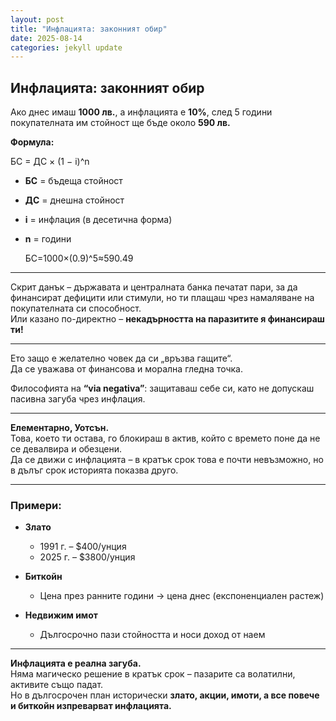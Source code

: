 ```yaml
---
layout: post
title: "Инфлацията: законният обир"
date: 2025-08-14
categories: jekyll update
---
```


## Инфлацията: законният обир

Ако днес имаш **1000 лв.**, а инфлацията е **10%**, след 5 години покупателната им стойност ще бъде около **590 лв.**

**Формула:**

БС = ДС × (1 − i)^n


- **БС** = бъдеща стойност  
- **ДС** = днешна стойност  
- **i** = инфлация (в десетична форма)  
- **n** = години

  БС=1000×(0.9)^5≈590.49

---

Скрит данък – държавата и централната банка печатат пари, за да финансират дефицити или стимули, но ти плащаш чрез намаляване на покупателната си способност.  
Или казано по-директно – **некадърността на паразитите я финансираш ти!**

---

Ето защо е желателно човек да си „връзва гащите“.  
Да се уважава от финансова и морална гледна точка.  

Философията на **“via negativa”**: защитаваш себе си, като не допускаш пасивна загуба чрез инфлация.

---

**Елементарно, Уотсън.**  
Това, което ти остава, го блокираш в актив, който с времето поне да не се девалвира и обезцени.  
Да се движи с инфлацията – в кратък срок това е почти невъзможно, но в дълъг срок историята показва друго.

---

### Примери:

- **Злато**  
  - 1991 г. – $400/унция  
  - 2025 г. – $3800/унция  

- **Биткойн**  
  - Цена през ранните години → цена днес (експоненциален растеж)  

- **Недвижим имот**  
  - Дългосрочно пази стойността и носи доход от наем  

---

**Инфлацията е реална загуба.**  
Няма магическо решение в кратък срок – пазарите са волатилни, активите също падат.  
Но в дългосрочен план исторически **злато, акции, имоти, а все повече и биткойн изпреварват инфлацията.**


